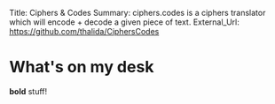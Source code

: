 Title:          Ciphers & Codes
Summary:        ciphers.codes is a ciphers translator which will encode + decode a given piece of text.
External_Url: https://github.com/thalida/CiphersCodes

# What's on my desk
**bold** stuff!
